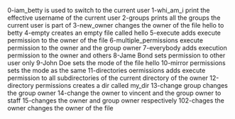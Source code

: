 0-iam_betty is used to switch to the current user
1-whi_am_i print the effective username of the current user
2-groups prints all the groups the current user is part of
3-new_owner changes the owner of the file hello to betty
4-empty creates an empty file called hello
5-execute adds execute permission to the owner of the file
6-multiple_permissions execute permission to the owner and the group owner
7-everybody adds execution permission to the owner and others
8-Jame Bond sets permission to other user only
9-John Doe sets the mode of the file hello
10-mirror permissions sets the mode as the same
11-directories oermissions adds execute permission to all subdirectories of the current directory of the owner
12-directory permissions creates a dir called my_dir
13-change group changes the group owner
14-change the owner to vincent and the group owner to staff
15-changes the owner and group owner respectively
102-chages the owner changes the owner of the file 
